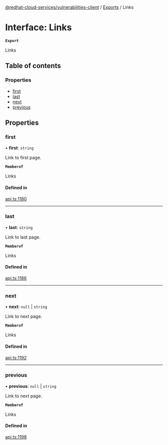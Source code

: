 [@redhat-cloud-services/vulnerabilities-client](../README.md) / [Exports](../modules.md) / Links

# Interface: Links

**`Export`**

Links

## Table of contents

### Properties

- [first](Links.md#first)
- [last](Links.md#last)
- [next](Links.md#next)
- [previous](Links.md#previous)

## Properties

### first

• **first**: `string`

Link to first page.

**`Memberof`**

Links

#### Defined in

[api.ts:1180](https://github.com/RedHatInsights/javascript-clients/blob/main/packages/vulnerabilities/api.ts#L1180)

___

### last

• **last**: `string`

Link to last page.

**`Memberof`**

Links

#### Defined in

[api.ts:1186](https://github.com/RedHatInsights/javascript-clients/blob/main/packages/vulnerabilities/api.ts#L1186)

___

### next

• **next**: ``null`` \| `string`

Link to next page.

**`Memberof`**

Links

#### Defined in

[api.ts:1192](https://github.com/RedHatInsights/javascript-clients/blob/main/packages/vulnerabilities/api.ts#L1192)

___

### previous

• **previous**: ``null`` \| `string`

Link to next page.

**`Memberof`**

Links

#### Defined in

[api.ts:1198](https://github.com/RedHatInsights/javascript-clients/blob/main/packages/vulnerabilities/api.ts#L1198)
